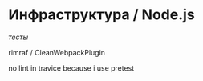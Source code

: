 # Инфраструктура / Node.js
_тесты_


rimraf  / CleanWebpackPlugin

no lint in travice because i use pretest
